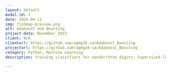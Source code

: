 ```yaml
---
layout: default
modal-id: 1
date: 2024-04-11
img: fishmap-preview.png
alt: Adaboost and Boosting
project-date: November 2023
client: N/A
clienturl: https://github.com/agmg16-ua/Adaboost_Boosting
projecturl: https://github.com/agmg16-ua/Adaboost_Boosting
category: Python, Machine Learning
description: Training classifiers for handwritten digits. Supervised learning and methods of boosting and artificial neural networks. Using the Keras and scikit-learn libraries for machine learning.

---
```

